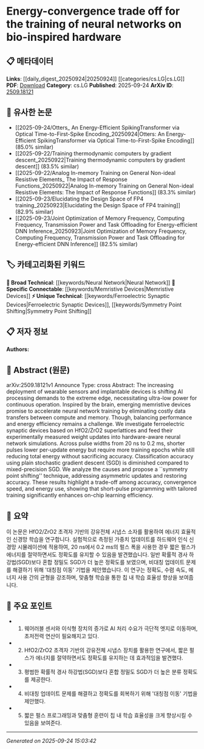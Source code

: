 <!-- KEYWORD_LINKING_METADATA:
{
  "processed_timestamp": "2025-09-24T15:03:42.187723",
  "vocabulary_version": "1.0",
  "selected_keywords": [
    "Neural Network",
    "Ferroelectric Synaptic Devices",
    "Symmetry Point Shifting",
    "Memristive Devices"
  ],
  "rejected_keywords": [],
  "similarity_scores": {
    "Neural Network": 0.85,
    "Ferroelectric Synaptic Devices": 0.8,
    "Symmetry Point Shifting": 0.78,
    "Memristive Devices": 0.82
  },
  "extraction_method": "AI_prompt_based",
  "budget_applied": true,
  "candidates_json": {
    "candidates": [
      {
        "surface": "neural network training",
        "canonical": "Neural Network",
        "aliases": [
          "NN training",
          "neural training"
        ],
        "category": "broad_technical",
        "rationale": "Neural Network is a fundamental concept that connects with a wide range of AI and hardware topics.",
        "novelty_score": 0.3,
        "connectivity_score": 0.9,
        "specificity_score": 0.6,
        "link_intent_score": 0.85
      },
      {
        "surface": "ferroelectric synaptic devices",
        "canonical": "Ferroelectric Synaptic Devices",
        "aliases": [
          "ferroelectric synapses",
          "synaptic devices"
        ],
        "category": "unique_technical",
        "rationale": "This is a specific hardware technology that directly relates to the paper's focus on bio-inspired hardware.",
        "novelty_score": 0.75,
        "connectivity_score": 0.65,
        "specificity_score": 0.85,
        "link_intent_score": 0.8
      },
      {
        "surface": "symmetry point shifting",
        "canonical": "Symmetry Point Shifting",
        "aliases": [
          "symmetry shift",
          "point shifting"
        ],
        "category": "unique_technical",
        "rationale": "A novel technique introduced in the paper that addresses asymmetric updates in neural network training.",
        "novelty_score": 0.8,
        "connectivity_score": 0.6,
        "specificity_score": 0.9,
        "link_intent_score": 0.78
      },
      {
        "surface": "memristive devices",
        "canonical": "Memristive Devices",
        "aliases": [
          "memristors",
          "memristive hardware"
        ],
        "category": "specific_connectable",
        "rationale": "Memristive devices are crucial for understanding the hardware acceleration of neural networks.",
        "novelty_score": 0.55,
        "connectivity_score": 0.75,
        "specificity_score": 0.8,
        "link_intent_score": 0.82
      }
    ],
    "ban_list_suggestions": [
      "performance",
      "experiment",
      "method"
    ]
  },
  "decisions": [
    {
      "candidate_surface": "neural network training",
      "resolved_canonical": "Neural Network",
      "decision": "linked",
      "scores": {
        "novelty": 0.3,
        "connectivity": 0.9,
        "specificity": 0.6,
        "link_intent": 0.85
      }
    },
    {
      "candidate_surface": "ferroelectric synaptic devices",
      "resolved_canonical": "Ferroelectric Synaptic Devices",
      "decision": "linked",
      "scores": {
        "novelty": 0.75,
        "connectivity": 0.65,
        "specificity": 0.85,
        "link_intent": 0.8
      }
    },
    {
      "candidate_surface": "symmetry point shifting",
      "resolved_canonical": "Symmetry Point Shifting",
      "decision": "linked",
      "scores": {
        "novelty": 0.8,
        "connectivity": 0.6,
        "specificity": 0.9,
        "link_intent": 0.78
      }
    },
    {
      "candidate_surface": "memristive devices",
      "resolved_canonical": "Memristive Devices",
      "decision": "linked",
      "scores": {
        "novelty": 0.55,
        "connectivity": 0.75,
        "specificity": 0.8,
        "link_intent": 0.82
      }
    }
  ]
}
-->

# Energy-convergence trade off for the training of neural networks on bio-inspired hardware

## 📋 메타데이터

**Links**: [[daily_digest_20250924|20250924]] [[categories/cs.LG|cs.LG]]
**PDF**: [Download](https://arxiv.org/pdf/2509.18121.pdf)
**Category**: cs.LG
**Published**: 2025-09-24
**ArXiv ID**: [2509.18121](https://arxiv.org/abs/2509.18121)

## 🔗 유사한 논문
- [[2025-09-24/Otters_ An Energy-Efficient SpikingTransformer via Optical Time-to-First-Spike Encoding_20250924|Otters: An Energy-Efficient SpikingTransformer via Optical Time-to-First-Spike Encoding]] (85.0% similar)
- [[2025-09-22/Training thermodynamic computers by gradient descent_20250922|Training thermodynamic computers by gradient descent]] (83.5% similar)
- [[2025-09-22/Analog In-memory Training on General Non-ideal Resistive Elements_ The Impact of Response Functions_20250922|Analog In-memory Training on General Non-ideal Resistive Elements: The Impact of Response Functions]] (83.3% similar)
- [[2025-09-23/Elucidating the Design Space of FP4 training_20250923|Elucidating the Design Space of FP4 training]] (82.9% similar)
- [[2025-09-23/Joint Optimization of Memory Frequency, Computing Frequency, Transmission Power and Task Offloading for Energy-efficient DNN Inference_20250923|Joint Optimization of Memory Frequency, Computing Frequency, Transmission Power and Task Offloading for Energy-efficient DNN Inference]] (82.5% similar)

## 🏷️ 카테고리화된 키워드
**🧠 Broad Technical**: [[keywords/Neural Network|Neural Network]]
**🔗 Specific Connectable**: [[keywords/Memristive Devices|Memristive Devices]]
**⚡ Unique Technical**: [[keywords/Ferroelectric Synaptic Devices|Ferroelectric Synaptic Devices]], [[keywords/Symmetry Point Shifting|Symmetry Point Shifting]]

## 📋 저자 정보

**Authors:** 

## 📄 Abstract (원문)

arXiv:2509.18121v1 Announce Type: cross 
Abstract: The increasing deployment of wearable sensors and implantable devices is shifting AI processing demands to the extreme edge, necessitating ultra-low power for continuous operation. Inspired by the brain, emerging memristive devices promise to accelerate neural network training by eliminating costly data transfers between compute and memory. Though, balancing performance and energy efficiency remains a challenge. We investigate ferroelectric synaptic devices based on HfO2/ZrO2 superlattices and feed their experimentally measured weight updates into hardware-aware neural network simulations. Across pulse widths from 20 ns to 0.2 ms, shorter pulses lower per-update energy but require more training epochs while still reducing total energy without sacrificing accuracy. Classification accuracy using plain stochastic gradient descent (SGD) is diminished compared to mixed-precision SGD. We analyze the causes and propose a ``symmetry point shifting'' technique, addressing asymmetric updates and restoring accuracy. These results highlight a trade-off among accuracy, convergence speed, and energy use, showing that short-pulse programming with tailored training significantly enhances on-chip learning efficiency.

## 📝 요약

이 논문은 HfO2/ZrO2 초격자 기반의 강유전체 시냅스 소자를 활용하여 에너지 효율적인 신경망 학습을 연구합니다. 실험적으로 측정된 가중치 업데이트를 하드웨어 인식 신경망 시뮬레이션에 적용하여, 20 ns에서 0.2 ms의 펄스 폭을 사용한 경우 짧은 펄스가 에너지를 절약하면서도 정확도를 유지할 수 있음을 발견했습니다. 일반 확률적 경사 하강법(SGD)보다 혼합 정밀도 SGD가 더 높은 정확도를 보였으며, 비대칭 업데이트 문제를 해결하기 위해 '대칭점 이동' 기법을 제안했습니다. 이 연구는 정확도, 수렴 속도, 에너지 사용 간의 균형을 강조하며, 맞춤형 학습을 통한 칩 내 학습 효율성 향상을 보여줍니다.

## 🎯 주요 포인트

- 1. 웨어러블 센서와 이식형 장치의 증가로 AI 처리 수요가 극단적 엣지로 이동하며, 초저전력 연산이 필요해지고 있다.
- 2. HfO2/ZrO2 초격자 기반의 강유전체 시냅스 장치를 활용한 연구에서, 짧은 펄스가 에너지를 절약하면서도 정확도를 유지하는 데 효과적임을 발견했다.
- 3. 평범한 확률적 경사 하강법(SGD)보다 혼합 정밀도 SGD가 더 높은 분류 정확도를 제공한다.
- 4. 비대칭 업데이트 문제를 해결하고 정확도를 회복하기 위해 '대칭점 이동' 기법을 제안했다.
- 5. 짧은 펄스 프로그래밍과 맞춤형 훈련이 칩 내 학습 효율성을 크게 향상시킬 수 있음을 보여준다.


---

*Generated on 2025-09-24 15:03:42*